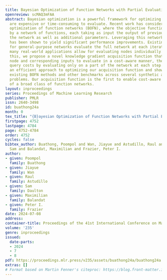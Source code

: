 ```yaml
---
title: Bayesian Optimization of Function Networks with Partial Evaluations
openreview: scMAQ3mFAA
abstract: Bayesian optimization is a powerful framework for optimizing functions that
  are expensive or time-consuming to evaluate. Recent work has considered Bayesian
  optimization of function networks (BOFN), where the objective function is given
  by a network of functions, each taking as input the output of previous nodes in
  the network as well as additional parameters. Leveraging this network structure
  has been shown to yield significant performance improvements. Existing BOFN algorithms
  for general-purpose networks evaluate the full network at each iteration. However,
  many real-world applications allow for evaluating nodes individually. To exploit
  this, we propose a novel knowledge gradient acquisition function that chooses which
  node and corresponding inputs to evaluate in a cost-aware manner, thereby reducing
  query costs by evaluating only on a part of the network at each step. We provide
  an efficient approach to optimizing our acquisition function and show that it outperforms
  existing BOFN methods and other benchmarks across several synthetic and real-world
  problems. Our acquisition function is the first to enable cost-aware optimization
  of a broad class of function networks.
layout: inproceedings
series: Proceedings of Machine Learning Research
publisher: PMLR
issn: 2640-3498
id: buathong24a
month: 0
tex_title: "{B}ayesian Optimization of Function Networks with Partial Evaluations"
firstpage: 4752
lastpage: 4784
page: 4752-4784
order: 4752
cycles: false
bibtex_author: Buathong, Poompol and Wan, Jiayue and Astudillo, Raul and Daulton,
  Sam and Balandat, Maximilian and Frazier, Peter I.
author:
- given: Poompol
  family: Buathong
- given: Jiayue
  family: Wan
- given: Raul
  family: Astudillo
- given: Sam
  family: Daulton
- given: Maximilian
  family: Balandat
- given: Peter I.
  family: Frazier
date: 2024-07-08
address:
container-title: Proceedings of the 41st International Conference on Machine Learning
volume: '235'
genre: inproceedings
issued:
  date-parts:
  - 2024
  - 7
  - 8
pdf: https://proceedings.mlr.press/v235/assets/buathong24a/buathong24a.pdf
extras: []
# Format based on Martin Fenner's citeproc: https://blog.front-matter.io/posts/citeproc-yaml-for-bibliographies/
---
```

